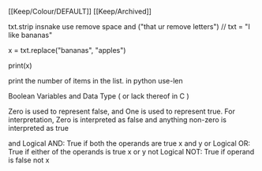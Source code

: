 [[Keep/Colour/DEFAULT]] [[Keep/Archived]] 

txt.strip insnake use remove space and ("that ur remove letters")
//
txt = "I like bananas"

x = txt.replace("bananas", "apples")

print(x)

 print the number of items in the list. in python use-len

Boolean Variables and Data Type ( or lack thereof in C )

Zero is used to represent false, and One is used to represent true. For interpretation, Zero is interpreted as false and anything non-zero is interpreted as true



and	Logical AND: True if both the operands are true	x and y
or	Logical OR: True if either of the operands is true	x or y
not	Logical NOT: True if operand is false	not x
